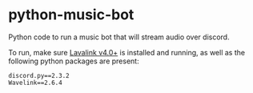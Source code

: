 # python-music-bot
Python code to run a music bot that will stream audio over discord.

To run, make sure [Lavalink v4.0+](https://github.com/freyacodes/Lavalink) is installed and running, as well as the following python packages are present:
```
discord.py==2.3.2
Wavelink==2.6.4
```
